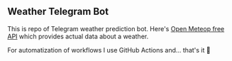 ## Weather Telegram Bot

This is repo of Telegram weather prediction bot. Here's [Open Meteop free API](https://open-meteo.com/) which provides actual data about a weather. 

For automatization of workflows I use GitHub Actions and... that's it 🙂